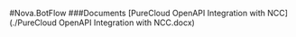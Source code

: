 #Nova.BotFlow
###Documents
[PureCloud OpenAPI Integration with NCC](./PureCloud OpenAPI Integration with NCC.docx)